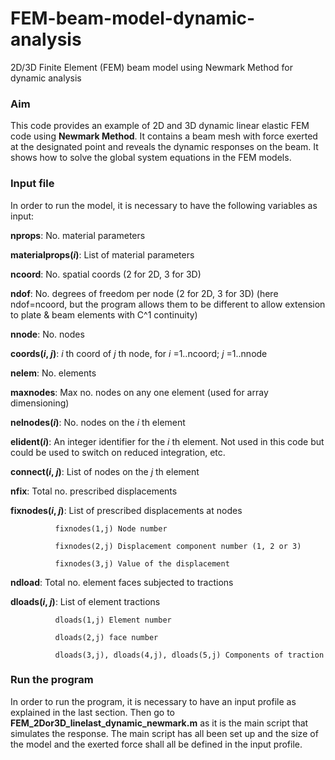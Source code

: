 # FEM-beam-model-dynamic-analysis
2D/3D Finite Element (FEM) beam model using Newmark Method for dynamic analysis

### Aim
This code provides an example of 2D and 3D dynamic linear elastic FEM code using __Newmark Method__. It contains a beam mesh with force exerted at the designated point and reveals the dynamic responses on the beam. It shows how to solve the global system equations in the FEM models.

### Input file
In order to run the model, it is necessary to have the following variables as input:

__nprops__: No. material parameters

__materialprops(_i_)__: List of material parameters

__ncoord__:  No. spatial coords (2 for 2D, 3 for 3D)

__ndof__: No. degrees of freedom per node (2 for 2D, 3 for 3D) (here ndof=ncoord, but the program allows them to be different to allow extension to plate & beam elements with C^1 continuity)

__nnode__: No. nodes

__coords(_i_, _j_)__: _i_ th coord of _j_ th node, for _i_ =1..ncoord; _j_ =1..nnode

__nelem__:  No. elements

__maxnodes__:  Max no. nodes on any one element (used for array dimensioning)

__nelnodes(_i_)__:  No. nodes on the _i_ th element

__elident(_i_)__:  An integer identifier for the _i_ th element.  Not used in this code but could be used to switch on reduced integration, etc.

__connect(_i_, _j_)__:  List of nodes on the _j_ th element

__nfix__:    Total no. prescribed displacements

__fixnodes(_i_, _j_)__:       List of prescribed displacements at nodes

              fixnodes(1,j) Node number
                            
              fixnodes(2,j) Displacement component number (1, 2 or 3)
                            
              fixnodes(3,j) Value of the displacement
                            
__ndload__:  Total no. element faces subjected to tractions

__dloads(_i_, _j_)__:         List of element tractions

              dloads(1,j) Element number
                            
              dloads(2,j) face number
                            
              dloads(3,j), dloads(4,j), dloads(5,j) Components of traction
                           
### Run the program
In order to run the program, it is necessary to have an input profile as explained in the last section. Then go to __FEM_2Dor3D_linelast_dynamic_newmark.m__ as it is the main script that simulates the response. The main script has all been set up and the size of the model and the exerted force shall all be defined in the input profile.
